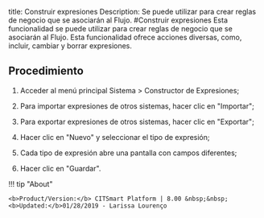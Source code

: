 title:  Construir expresiones 
Description: Se puede utilizar para crear reglas de negocio que se asociarán al Flujo.
#Construir expresiones
Esta funcionalidad se puede utilizar para crear reglas de negocio que se asociarán al Flujo.
Esta funcionalidad ofrece acciones diversas, como, incluir, cambiar y borrar expresiones.

Procedimiento
-------------

1.  Acceder al menú principal Sistema \> Constructor de Expresiones;

2.  Para importar expresiones de otros sistemas, hacer clic en "Importar";

3.  Para exportar expresiones de otros sistemas, hacer clic en "Exportar";

4.  Hacer clic en "Nuevo" y seleccionar el tipo de expresión;

5.  Cada tipo de expresión abre una pantalla con campos diferentes;

6.  Hacer clic en "Guardar".

!!! tip "About"

    <b>Product/Version:</b> CITSmart Platform | 8.00 &nbsp;&nbsp;
    <b>Updated:</b>01/28/2019 - Larissa Lourenço

